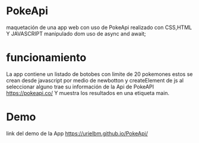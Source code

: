 # PokeApi
maquetación de una app web con uso de PokeApi realizado con CSS,HTML Y JAVASCRIPT  manipulado dom  uso de async and await;
# funcionamiento
La app contiene un listado de botobes con limite de 20 pokemones estos se crean desde javascript por medio de newbotton y createElement de js al seleccionar alguno trae su información de la Api de PokeAPI  https://pokeapi.co/ Y muestra los resultados en una etiqueta main.
# Demo
link del demo de la App
https://urielbm.github.io/PokeApi/


